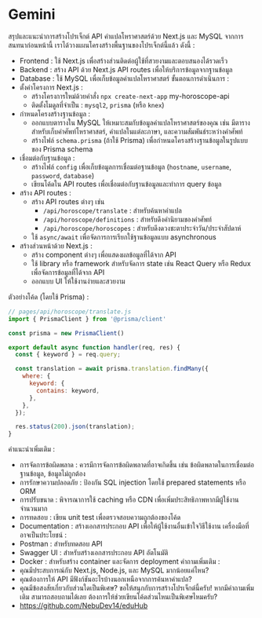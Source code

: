 # Gemini

สรุปและแนะนำการสร้างโปรเจ็กต์ API คำแปลโหราศาสตร์ด้วย Next.js และ MySQL
จากการสนทนาก่อนหน้านี้ เราได้วางแผนโครงสร้างพื้นฐานของโปรเจ็กต์นี้แล้ว ดังนี้ :
 * Frontend : ใช้ Next.js เพื่อสร้างส่วนติดต่อผู้ใช้ที่สวยงามและตอบสนองได้รวดเร็ว
 * Backend : สร้าง API ด้วย Next.js API routes เพื่อให้บริการข้อมูลจากฐานข้อมูล
 * Database : ใช้ MySQL เพื่อเก็บข้อมูลคำแปลโหราศาสตร์
ขั้นตอนการดำเนินการ :
 * ตั้งค่าโครงการ Next.js :
   * สร้างโครงการใหม่ด้วยคำสั่ง `npx create-next-app` my-horoscope-api
   * ติดตั้งโมดูลที่จำเป็น : `mysql2`, `prisma` (หรือ `knex`)
 * กำหนดโครงสร้างฐานข้อมูล :
   * ออกแบบตารางใน MySQL ให้เหมาะสมกับข้อมูลคำแปลโหราศาสตร์ของคุณ เช่น มีตารางสำหรับเก็บคำศัพท์โหราศาสตร์, คำแปลในแต่ละภาษา, และความสัมพันธ์ระหว่างคำศัพท์
   * สร้างไฟล์ `schema.prisma` (ถ้าใช้ Prisma) เพื่อกำหนดโครงสร้างฐานข้อมูลในรูปแบบของ Prisma schema
 * เชื่อมต่อกับฐานข้อมูล :
   * สร้างไฟล์ `config` เพื่อเก็บข้อมูลการเชื่อมต่อฐานข้อมูล (`hostname`, `username`, `password`, `database`)
   * เขียนโค้ดใน API routes เพื่อเชื่อมต่อกับฐานข้อมูลและทำการ query ข้อมูล
 * สร้าง API routes :
   * สร้าง API routes ต่างๆ เช่น
     * `/api/horoscope/translate` : สำหรับค้นหาคำแปล
     * `/api/horoscope/definitions` : สำหรับดึงคำนิยามของคำศัพท์
     * `/api/horoscope/horoscopes` : สำหรับดึงดวงชะตาประจำวัน/ประจำสัปดาห์
   * ใช้ `async/await` เพื่อจัดการการเรียกใช้ฐานข้อมูลแบบ asynchronous
 * สร้างส่วนหน้าด้วย Next.js :
   * สร้าง component ต่างๆ เพื่อแสดงผลข้อมูลที่ได้จาก API
   * ใช้ library หรือ framework สำหรับจัดการ state เช่น React Query หรือ Redux เพื่อจัดการข้อมูลที่ได้จาก API
   * ออกแบบ UI ให้ใช้งานง่ายและสวยงาม

ตัวอย่างโค้ด (โดยใช้ Prisma) :
```JavaScript
// pages/api/horoscope/translate.js
import { PrismaClient } from '@prisma/client'

const prisma = new PrismaClient()

export default async function handler(req, res) {
  const { keyword } = req.query;

  const translation = await prisma.translation.findMany({
    where: {
      keyword: {
        contains: keyword,
      },
    },
  });

  res.status(200).json(translation);
}
```
คำแนะนำเพิ่มเติม :
 * การจัดการข้อผิดพลาด : ควรมีการจัดการข้อผิดพลาดที่อาจเกิดขึ้น เช่น ข้อผิดพลาดในการเชื่อมต่อฐานข้อมูล, ข้อมูลไม่ถูกต้อง
 * การรักษาความปลอดภัย : ป้องกัน SQL injection โดยใช้ prepared statements หรือ ORM
 * การปรับขนาด : พิจารณาการใช้ caching หรือ CDN เพื่อเพิ่มประสิทธิภาพหากมีผู้ใช้งานจำนวนมาก
 * การทดสอบ : เขียน unit test เพื่อตรวจสอบความถูกต้องของโค้ด
 * Documentation : สร้างเอกสารประกอบ API เพื่อให้ผู้ใช้งานอื่นเข้าใจวิธีใช้งาน
เครื่องมือที่อาจเป็นประโยชน์ :
 * Postman : สำหรับทดสอบ API
 * Swagger UI : สำหรับสร้างเอกสารประกอบ API อัตโนมัติ
 * Docker : สำหรับสร้าง container และจัดการ deployment
คำถามเพิ่มเติม :
 * คุณมีประสบการณ์กับ Next.js, Node.js, และ MySQL มากน้อยแค่ไหน?
 * คุณต้องการให้ API มีฟังก์ชันอะไรบ้างนอกเหนือจากการค้นหาคำแปล?
 * คุณมีข้อสงสัยเกี่ยวกับส่วนใดเป็นพิเศษ?
ขอให้สนุกกับการสร้างโปรเจ็กต์นี้ครับ! หากมีคำถามเพิ่มเติม สามารถสอบถามได้เลย
ต้องการให้ช่วยเขียนโค้ดส่วนไหนเป็นพิเศษไหมครับ?
 * https://github.com/NebuDev14/eduHub
